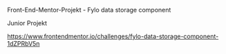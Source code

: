 Front-End-Mentor-Projekt - Fylo data storage component

Junior Projekt

https://www.frontendmentor.io/challenges/fylo-data-storage-component-1dZPRbV5n
